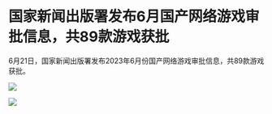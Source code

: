 

# 国家新闻出版署发布6月国产网络游戏审批信息，共89款游戏获批

6月21日，国家新闻出版署发布2023年6月份国产网络游戏审批信息，共89款游戏获批。

![](https://inews.gtimg.com/om_bt/OfliegxpakzhGouGIkIAXrH1vEPMMolalgJ5Q8LWUYrAoAA/1000)

![](https://inews.gtimg.com/om_bt/Oo34XejjIIchgXgFHYSGxrCu9YlY4VoZ6EvHechHD4zWAAA/0)


